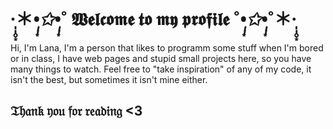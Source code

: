 # ·̩̩̥͙＊*•̩̩͙✩•̩̩͙*˚ 𝖂𝖊𝖑𝖈𝖔𝖒𝖊 𝖙𝖔 𝖒𝖞 𝖕𝖗𝖔𝖋𝖎𝖑𝖊 ˚*•̩̩͙✩•̩̩͙*˚＊·̩̩̥͙ 
Hi, I'm Lana, I'm a person that likes to programm some stuff when I'm bored or in class, I have web pages and stupid small projects here, so you have many things to watch. Feel free to "take inspiration" of any of my code, it isn't the best, but sometimes it isn't mine either.
## 𝔗𝔥𝔞𝔫𝔨 𝔶𝔬𝔲 𝔣𝔬𝔯 𝔯𝔢𝔞𝔡𝔦𝔫𝔤 <3
